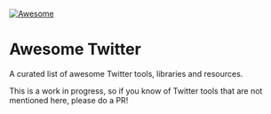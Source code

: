 [![Awesome](https://cdn.rawgit.com/sindresorhus/awesome/d7305f38d29fed78fa85652e3a63e154dd8e8829/media/badge.svg)](https://github.com/sindresorhus/awesome)

# Awesome Twitter
A curated list of awesome Twitter tools, libraries and resources.

This is a work in progress, so if you know of Twitter tools that are not mentioned here, please do a PR!
